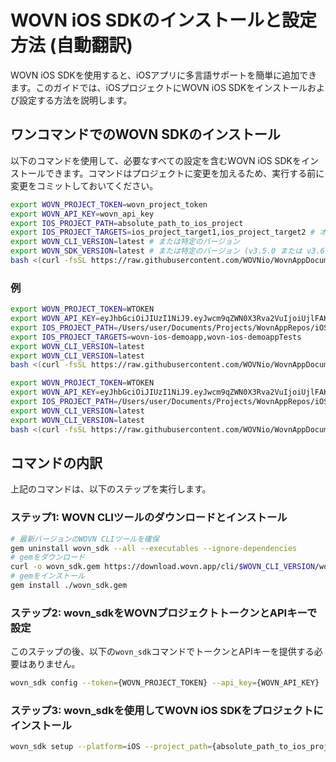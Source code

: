 # WOVN iOS SDKのインストールと設定方法 (自動翻訳)

WOVN iOS SDKを使用すると、iOSアプリに多言語サポートを簡単に追加できます。このガイドでは、iOSプロジェクトにWOVN iOS SDKをインストールおよび設定する方法を説明します。

## ワンコマンドでのWOVN SDKのインストール

以下のコマンドを使用して、必要なすべての設定を含むWOVN iOS SDKをインストールできます。コマンドはプロジェクトに変更を加えるため、実行する前に変更をコミットしておいてください。

```bash
export WOVN_PROJECT_TOKEN=wovn_project_token
export WOVN_API_KEY=wovn_api_key
export IOS_PROJECT_PATH=absolute_path_to_ios_project
export IOS_PROJECT_TARGETS=ios_project_target1,ios_project_target2 # オプション、デフォルトはプロジェクト名と同じ
export WOVN_CLI_VERSION=latest # または特定のバージョン
export WOVN_SDK_VERSION=latest # または特定のバージョン (v3.5.0 または v3.6.0_rc1 など)
bash <(curl -fsSL https://raw.githubusercontent.com/WOVNio/WovnAppDocumentation/main/docs/English/iOS/scripts/ios_install_script.sh)
```

### 例

```bash
export WOVN_PROJECT_TOKEN=WTOKEN
export WOVN_API_KEY=eyJhbGciOiJIUzI1NiJ9.eyJwcm9qZWN0X3Rva2VuIjoiUjlFAKEvIiwidG9rZW5fdXVpZCI6IFAKETY3NTA1LWNjOWEtNDJiMS05N2YzLFAKEDA5YWIyYzJlZiJ9.BmeOFN78Qj-FAKETS16BVOFAKEwbqZgHZvYVxDjYriE
export IOS_PROJECT_PATH=/Users/user/Documents/Projects/WovnAppRepos/iOS/examples/wovn-ios-demoapp/wovn-ios-demoapp.xcodeproj
export IOS_PROJECT_TARGETS=wovn-ios-demoapp,wovn-ios-demoappTests
export WOVN_CLI_VERSION=latest
export WOVN_CLI_VERSION=latest
bash <(curl -fsSL https://raw.githubusercontent.com/WOVNio/WovnAppDocumentation/main/docs/English/iOS/scripts/ios_install_script.sh)
```

```bash
export WOVN_PROJECT_TOKEN=WTOKEN
export WOVN_API_KEY=eyJhbGciOiJIUzI1NiJ9.eyJwcm9qZWN0X3Rva2VuIjoiUjlFAKEvIiwidG9rZW5fdXVpZCI6IFAKETY3NTA1LWNjOWEtNDJiMS05N2YzLFAKEDA5YWIyYzJlZiJ9.BmeOFN78Qj-FAKETS16BVOFAKEwbqZgHZvYVxDjYriE
export IOS_PROJECT_PATH=/Users/user/Documents/Projects/WovnAppRepos/iOS/examples/wovn-ios-demoapp/wovn-ios-demoapp.xcodeproj
export WOVN_CLI_VERSION=latest
export WOVN_CLI_VERSION=latest
bash <(curl -fsSL https://raw.githubusercontent.com/WOVNio/WovnAppDocumentation/main/docs/English/iOS/scripts/ios_install_script.sh)
```

## コマンドの内訳

上記のコマンドは、以下のステップを実行します。

### ステップ1: WOVN CLIツールのダウンロードとインストール

```bash
# 最新バージョンのWOVN CLIツールを確保
gem uninstall wovn_sdk --all --executables --ignore-dependencies
# gemをダウンロード
curl -o wovn_sdk.gem https://download.wovn.app/cli/$WOVN_CLI_VERSION/wovn_sdk.gem
# gemをインストール
gem install ./wovn_sdk.gem
```

### ステップ2: **wovn_sdk**をWOVNプロジェクトトークンとAPIキーで設定

このステップの後、以下の`wovn_sdk`コマンドでトークンとAPIキーを提供する必要はありません。

```bash
wovn_sdk config --token={WOVN_PROJECT_TOKEN} --api_key={WOVN_API_KEY}
```

### ステップ3: **wovn_sdk**を使用してWOVN iOS SDKをプロジェクトにインストール

```bash
wovn_sdk setup --platform=iOS --project_path={absolute_path_to_ios_project} --sdk_version=latest --with_kickstart --with_string_resources -y
```

